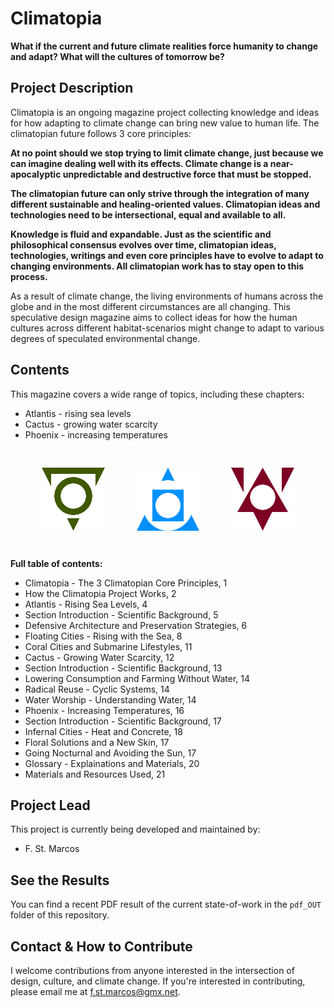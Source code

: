 # Climatopia

**What if the current and future climate realities force humanity to change and adapt? What will the cultures of tomorrow be?**

## Project Description

Climatopia is an ongoing magazine project collecting knowledge and ideas for how adapting to climate change can bring new value to human life. The climatopian future follows 3 core principles:

**At no point should we stop trying to limit climate change, just because we can imagine dealing well with its effects. Climate change is a near-apocalyptic unpredictable and destructive force that must be stopped.**

**The climatopian future can only strive through the integration of many different sustainable and healing-oriented values. Climatopian ideas and technologies need to be intersectional, equal and available to all.**

**Knowledge is fluid and expandable. Just as the scientific and philosophical consensus evolves over time, climatopian ideas, technologies, writings and even core principles have to evolve to adapt to changing environments. All climatopian work has to stay open to this process.**

As a result of climate change, the living environments of humans across the globe and in the most different circumstances are all changing. This speculative design magazine aims to collect ideas for how the human cultures across different habitat-scenarios might change to adapt to various degrees of speculated environmental change.

## Contents

This magazine covers a wide range of topics, including these chapters:

- Atlantis - rising sea levels
- Cactus - growing water scarcity
- Phoenix - increasing temperatures

<div style="width: 100%; display: flex; justify-content: space-evenly; margin: 5ch 0;">
    <img src="svgs/cactus.svg" alt="Cactus" style="width: 20%;">
    <img src="svgs/atlantis.svg" alt="Atlantis" style="width: 20%;">
    <img src="svgs/phoenix.svg" alt="Phoenix" style="width: 20%;">
</div>

**Full table of contents:**
- Climatopia - The 3 Climatopian Core Principles,
1
- How the Climatopia Project Works,
2
- Atlantis - Rising Sea Levels,
4
- Section Introduction - Scientific Background,
5
- Defensive Architecture and Preservation Strategies,
6
- Floating Cities - Rising with the Sea,
8
- Coral Cities and Submarine Lifestyles,
11
- Cactus - Growing Water Scarcity,
12
- Section Introduction - Scientific Background,
13
- Lowering Consumption and Farming Without Water,
14
- Radical Reuse - Cyclic Systems,
14
- Water Worship - Understanding Water,
14
- Phoenix - Increasing Temperatures,
16
- Section Introduction - Scientific Background,
17
- Infernal Cities - Heat and Concrete,
18
- Floral Solutions and a New Skin,
17
- Going Nocturnal and Avoiding the Sun,
17
- Glossary - Explainations and Materials,
20
- Materials and Resources Used,
21

## Project Lead

This project is currently being developed and maintained by:

- F. St. Marcos

## See the Results

You can find a recent PDF result of the current state-of-work in the `pdf_OUT` folder of this repository.

## Contact & How to Contribute

I welcome contributions from anyone interested in the intersection of design, culture, and climate change. If you're interested in contributing, please email me at f.st.marcos@gmx.net.